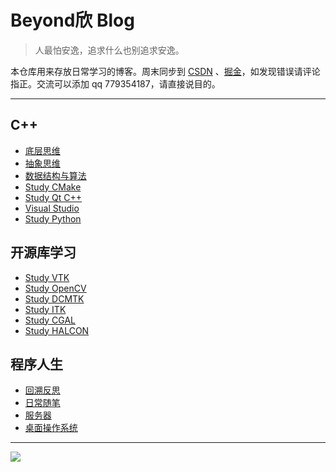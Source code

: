 # Beyond欣 Blog


> 人最怕安逸，追求什么也别追求安逸。

本仓库用来存放日常学习的博客。周末同步到  [CSDN](https://blog.csdn.net/a15005784320) 、[掘金](https://juejin.cn/user/219558058659528)，如发现错误请评论指正。交流可以添加 qq 779354187，请直接说目的。


---

## C++

* [底层思维](C++/底层思维.md)
* [抽象思维](C++/抽象思维.md)
* [数据结构与算法](C++/数据结构与算法.md)
* [Study CMake](C++/Study%20CMake.md)
* [Study Qt C++](C++/Study%20Qt%20C++.md)
* [Visual Studio](C++/Visual%20Studio.md)
* [Study Python](C++/Study%20Python.md)

## 开源库学习

* [Study VTK](开源库学习/Study%20VTK.md)
* [Study OpenCV](开源库学习/Study%20OpenCV.md)
* [Study DCMTK](开源库学习/Study%20DCMTK.md)
* [Study ITK](开源库学习/Study%20ITK.md)
* [Study CGAL](开源库学习/Study%20CGAL.md)
* [Study HALCON](开源库学习/Study%20HALCON.md)



## 程序人生
* [回溯反思](程序人生/回溯反思.md)
* [日常随笔](程序人生/日常随笔.md)
* [服务器](程序人生/服务器.md)
* [桌面操作系统](程序人生/桌面操作系统.md)


---




![](https://cdn.jsdelivr.net/gh/BeyondXinXin/BeyondXinXIn@main/PixX/程序人生.19r7xgrosnhc.jpg)